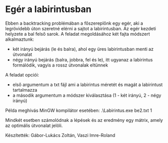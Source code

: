 # Egér a labirintusban

Ebben a backtracking problémában a főszereplőnk egy egér, aki a legrövidebb úton szeretné elérni a sajtot a labirintusban.
Az egér kezdeti helyzete a bal felső sarok. 
A feladat megoldásához két fajta módszert alkalmaztunk: 
- két irányú bejárás (le és balra), ahol egy üres labirintusban menti az útvonalat
- négy irányú bejárás (balra, jobbra, fel és le), itt ugyanaz a labirintus formálódik, vagyis a rossz útvonalak eltünnek

A feladat opciói: 
- első argumentum a txt fájl ami a labirintus méretét és magát a labirintust tartalmazza
- a második argumentum a módszer kiválasztása (1 - két irányú, 2 - négy irányú)

Példa meghívás MinGW kompilátor esetében: .\Labirintus.exe be2.txt 1

Mindkét esetben számolódnak a lépések és az eredmény egy mátrix, amely az optimális útvonalat jelöli. 

Készítették: Gábor-Lukács Zoltán, Vaszi Imre-Roland

